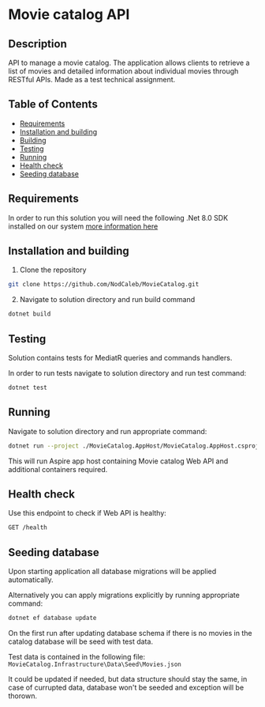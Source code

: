 # Movie catalog API

## Description
API to manage a movie catalog. The application allows clients to retrieve a list of movies and detailed information about individual movies through RESTful APIs.
Made as a test technical assignment.

## Table of Contents
- [Requirements](#requirements)
- [Installation and building](#installation-and-building)
- [Building](#building)
- [Testing](#testing)
- [Running](#running)
- [Health check](#health-check)
- [Seeding database](#seeding-database)

## Requirements
In order to run this solution you will need the following .Net 8.0 SDK installed on our system [more information here](https://dotnet.microsoft.com/en-us/download/dotnet/8.0)

## Installation and building
1. Clone the repository
```bash
git clone https://github.com/NodCaleb/MovieCatalog.git
```

2. Navigate to solution directory and run build command
```bash
dotnet build
```

## Testing
Solution contains tests for MediatR queries and commands handlers.

In order to run tests navigate to solution directory and run test command:
```bash
dotnet test
```

## Running 
Navigate to solution directory and run appropriate command:
```bash
dotnet run --project ./MovieCatalog.AppHost/MovieCatalog.AppHost.csproj
```
This will run Aspire app host containing Movie catalog Web API and additional containers required.

## Health check
Use this endpoint to check if Web API is healthy:
```bash
GET /health
```

## Seeding database
Upon starting application all database migrations will be applied automatically.

Alternatively you can apply migrations explicitly by running appropriate command:
```bash
dotnet ef database update
```
On the first run after updating database schema if there is no movies in the catalog database will be seed with test data.

Test data is contained in the following file:
`MovieCatalog.Infrastructure\Data\Seed\Movies.json`

It could be updated if needed, but data structure should stay the same, in case of currupted data, database won't be seeded and exception will be thorown.
